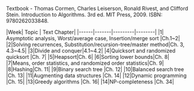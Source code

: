 Textbook - Thomas Cormen, Charles Leiserson, Ronald Rivest, and Clifford Stein. Introduction to Algorithms. 3rd ed. MIT Press, 2009. ISBN: 9780262033848.


|Week| Topic | Text Chapter|
|------|-------|---------|--------|
|1|	Asymptotic analysis, Worst/average case, Insertion/merge sort	|Ch.1~2|
|2|Solving recurrences, Substitution/recursion-tree/master method|Ch. 3, 4.3~4.5|
|3|Divide and conquer|4.1~4.2|
|4|Quicksort and randomized quicksort	|Ch. 7|
|5|Heapsort|Ch. 6|
|6|Sorting lower bounds|Ch. 8|
|7|Means, order statistics, and randomized order statistics|Ch. 9|
|8|Hashing|Ch. 11|
|9|Binary search tree |Ch. 12|
|10|Balanced search tree	|Ch. 13|
|11|Augmenting data structures	|Ch. 14|
|12|Dynamic programming	|Ch. 15|
|13|Greedy algorithms	|Ch. 16|
|14|NP-completeness	|Ch. 34|
